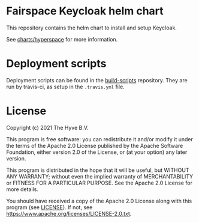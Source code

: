 # Fairspace Keycloak helm chart

This repository contains the helm chart to install and setup Keycloak.

See [charts/hyperspace](charts/hyperspace/README.md) for more information.

# Deployment scripts
Deployment scripts can be found in the [build-scripts](https://github.com/fairspace/build-scripts) repository. They are
run by travis-ci, as setup in the `.travis.yml` file.

# License

Copyright (c) 2021 The Hyve B.V.

This program is free software: you can redistribute it and/or modify it under the terms of the Apache 2.0
License published by the Apache Software Foundation, either version 2.0 of the License, or (at your option) any later version.

This program is distributed in the hope that it will be useful, but WITHOUT ANY WARRANTY; without even the implied warranty
of MERCHANTABILITY or FITNESS FOR A PARTICULAR PURPOSE. See the Apache 2.0 License for more details.

You should have received a copy of the Apache 2.0 License along with this program (see [LICENSE](LICENSE)). If not, see https://www.apache.org/licenses/LICENSE-2.0.txt.
